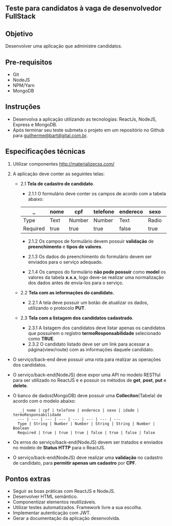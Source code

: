 
## Teste para candidatos à vaga de desenvolvedor FullStack ##

## Objetivo ##
Desenvolver uma aplicação que administre candidatos.

## Pre-requisitos ##
* Git
* NodeJS
* NPM/Yarn
* MongoDB

 
## Instruções ##
* Desenvolva a aplicação utilizando as tecnologias: ReactJs, NodeJS, Express e MongoDB.
* Após terminar seu teste submeta o projeto em um repositório no Github para guilherme@bartdigital.com.br.
 
## Especificações técnicas ## 

1. Utilizar componentes http://materializecss.com/

2. A aplicação deve conter as seguintes telas:
	*	2.1 **Tela de cadastro de candidato**. 
		* 2.1.1 O formulário deve conter os campos de acordo com a tabela abaixo:
		
		 _| nome | cpf | telefone | endereco | sexo | idade | termoResponsabilidade
		--- | --- | --- | --- | --- | --- | --- | ---
		Type | Text | Number | Number | Text | Radio | Number | Checkbox
		Required | true | true | true | false | true | false | false

		* 2.1.2 Os campos de formulário devem possuir **validação** de **preenchimento** e **tipos de valores**.

		* 2.1.3 Os dados do preenchimento do formulário devem ser enviados para o serviço adequado.

		* 2.1.4 Os campos do formulário **não pode possuir** como **model** os valores da tabela **x.x.x**, logo deve-se realizar uma normalização dos dados antes de envia-los para o serviço.
	* 2.2 **Tela com as informações do candidato.**
		* 2.2.1 A tela deve possuir um botão de atualizar os dados, utilizando o protocolo **PUT**.
	* 2.3 **Tela com a listagem dos candidatos cadastrado**.
		* 2.3.1 A listagem dos candidatos deve listar apenas os candidatos que possuírem o registro **termoResponsabilidade** selecionado como **TRUE**.
		* 2.3.2 O candidato listado deve ser um link para acessar a página(view/route) com as informações daquele candidato.
* O serviço/back-end deve possuir uma rota para realizar as operações dos candidatos. 
* O serviço/back-end(NodeJS) deve expor uma API no modelo RESTful para ser utilizado no ReactJS e e possuir os métodos de **get**, **post**, **put** e **delete**.
* O banco de dados(MongoDB) deve possuir uma **Colleciton**(Tabela) de acordo com o modelo abaixo:
		
		 _| nome | cpf | telefone | endereco | sexo | idade | termoResponsabilidade
		--- | --- | --- | --- | --- | --- | --- | ---
		Type | String | Number | Number | String | String | Number | Boolean
		Required | true | true | true | false | true | false | false
		
* Os erros do serviço/back-end(NodeJS) devem ser tratados e enviados no modelo de **Status HTTP** para o ReactJS.
* O serviço/back-end(NodeJS) deve realizar uma **validação** no cadastro de candidato, para **permitir apenas um cadastro** por **CPF**.

## Pontos extras ## 
- Seguir as boas práticas com ReactJS e NodeJS.
- Desenvolver HTML semântico.
- Componentizar elementos reutilizáveis.
- Utilizar testes automatizados. Framework livre a sua escolha.
- Implementar autenticação com JWT.
- Gerar a documentação da aplicação desenvolvida.



